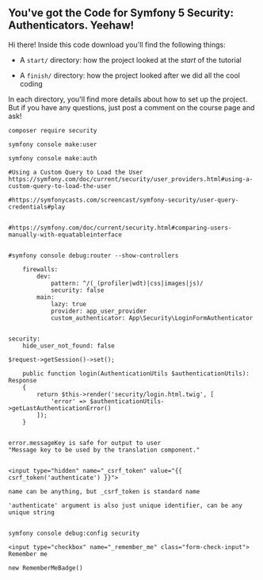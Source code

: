 ## You've got the Code for Symfony 5 Security: Authenticators. Yeehaw!

Hi there! Inside this code download you'll find the following things:

* A `start/` directory: how the project looked at the *start* of the tutorial

* A `finish/` directory: how the project looked after we did all the cool coding

In each directory, you'll find more details about how to set up the project.
But if you have any questions, just post a comment on the course page and
ask!

```
composer require security

symfony console make:user

symfony console make:auth

#Using a Custom Query to Load the User
https://symfony.com/doc/current/security/user_providers.html#using-a-custom-query-to-load-the-user

#https://symfonycasts.com/screencast/symfony-security/user-query-credentials#play


#https://symfony.com/doc/current/security.html#comparing-users-manually-with-equatableinterface


#symfony console debug:router --show-controllers

    firewalls:
        dev:
            pattern: ^/(_(profiler|wdt)|css|images|js)/
            security: false
        main:
            lazy: true
            provider: app_user_provider
            custom_authenticator: App\Security\LoginFormAuthenticator


security:
    hide_user_not_found: false            

$request->getSession()->set();

    public function login(AuthenticationUtils $authenticationUtils): Response
    {
        return $this->render('security/login.html.twig', [
            'error' => $authenticationUtils->getLastAuthenticationError()
        ]);
    }


error.messageKey is safe for output to user    
"Message key to be used by the translation component."


<input type="hidden" name="_csrf_token" value="{{ csrf_token('authenticate') }}">

name can be anything, but _csrf_token is standard name

'authenticate' argument is also just unique identifier, can be any unique string


symfony console debug:config security

<input type="checkbox" name="_remember_me" class="form-check-input"> Remember me

new RememberMeBadge()

```